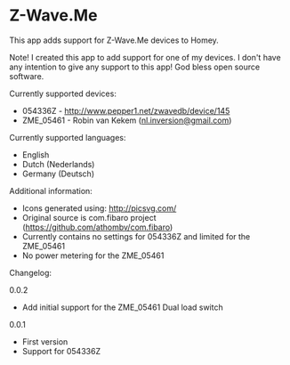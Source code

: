 # Z-Wave.Me

This app adds support for Z-Wave.Me devices to Homey.

Note! I created this app to add support for one of my devices. I don't have any intention to give any support to this app! God bless open source software.

Currently supported devices:
* 054336Z - http://www.pepper1.net/zwavedb/device/145
* ZME_05461 - Robin van Kekem (nl.inversion@gmail.com)

Currently supported languages:
* English
* Dutch (Nederlands)
* Germany (Deutsch)

Additional information:
* Icons generated using: http://picsvg.com/
* Original source is com.fibaro project (https://github.com/athombv/com.fibaro)
* Currently contains no settings for 054336Z and limited for the ZME_05461
* No power metering for the ZME_05461

Changelog:

0.0.2
* Add initial support for the ZME_05461 Dual load switch

0.0.1
* First version
* Support for 054336Z
